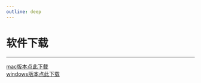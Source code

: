 ```yaml
---
outline: deep
---
```


# 软件下载
---

<a href="/dow/求职助手.app.zip">mac版本点此下载</a>    
<a href="/dow/求职助手.zip">windows版本点此下载</a>
